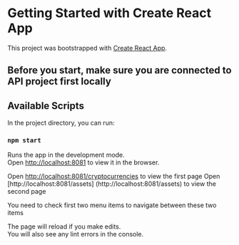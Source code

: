 # Getting Started with Create React App

This project was bootstrapped with [Create React App](https://github.com/facebook/create-react-app).

## Before you start, make sure you are connected to API project first locally

## Available Scripts

In the project directory, you can run:

### `npm start`

Runs the app in the development mode.\
Open [http://localhost:8081](http://localhost:8081) to view it in the browser.

Open [http://localhost:8081/cryptocurrencies](http://localhost:8081/cryptocurrencies) to view the first page
Open [http://localhost:8081/assets] (http://localhost:8081/assets) to view the second page

You need to check first two menu items to navigate between these two items

The page will reload if you make edits.\
You will also see any lint errors in the console.


